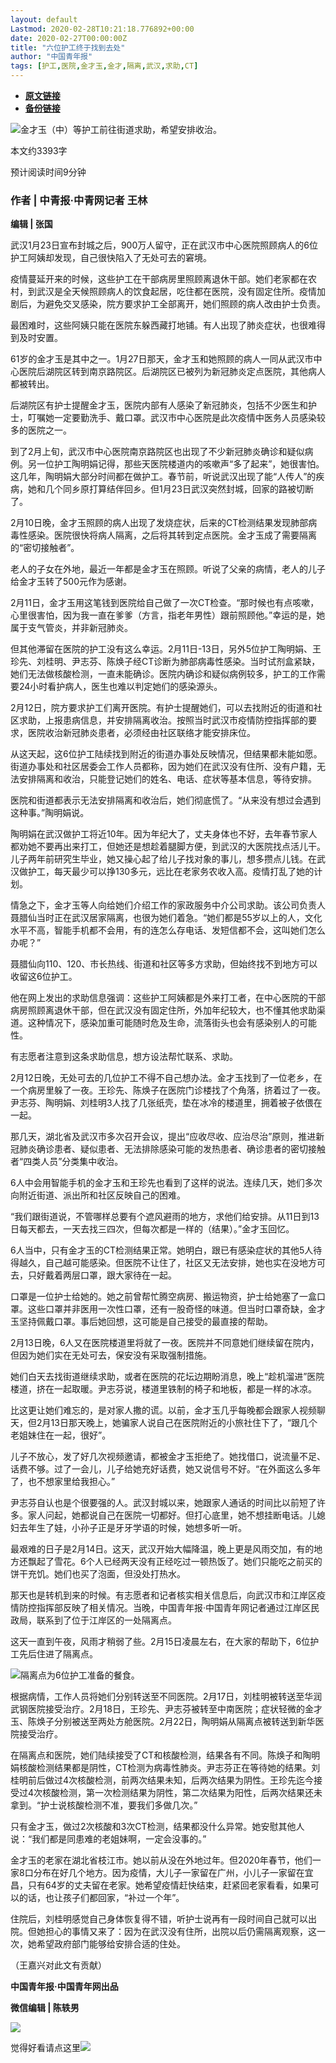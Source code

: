 ```yaml
---
layout: default
Lastmod: 2020-02-28T10:21:18.776892+00:00
date: 2020-02-27T00:00:00Z
title: "六位护工终于找到去处"
author: "中国青年报"
tags: [护工,医院,金才玉,金才,隔离,武汉,求助,CT]
---
```


* [**原文链接**](https://mp.weixin.qq.com/s/zPjMocQiBMD5NsrW7_Il4g)
* [**备份链接**](http://archive.ph/HhTOQ)


  

![](/images/post/1151bff703eebf7e50234cddcf2caf1c.jpg)金才玉（中）等护工前往街道求助，希望安排收治。

本文约3393字  

预计阅读时间9分钟

### **作者 | 中青报·中青网记者 王林**  

**编辑 | 张国**

武汉1月23日宣布封城之后，900万人留守，正在武汉市中心医院照顾病人的6位护工阿姨却发现，自己很快陷入了无处可去的窘境。

疫情蔓延开来的时候，这些护工在干部病房里照顾离退休干部。她们老家都在农村，到武汉是全天候照顾病人的饮食起居，吃住都在医院，没有固定住所。疫情加剧后，为避免交叉感染，院方要求护工全部离开，她们照顾的病人改由护士负责。

最困难时，这些阿姨只能在医院东躲西藏打地铺。有人出现了肺炎症状，也很难得到及时安置。

61岁的金才玉是其中之一。1月27日那天，金才玉和她照顾的病人一同从武汉市中心医院后湖院区转到南京路院区。后湖院区已被列为新冠肺炎定点医院，其他病人都被转出。

后湖院区有护士提醒金才玉，医院内部有人感染了新冠肺炎，包括不少医生和护士，叮嘱她一定要勤洗手、戴口罩。武汉市中心医院是此次疫情中医务人员感染较多的医院之一。

到了2月上旬，武汉市中心医院南京路院区也出现了不少新冠肺炎确诊和疑似病例。另一位护工陶明娟记得，那些天医院楼道内的咳嗽声“多了起来”，她很害怕。这几年，陶明娟大部分时间都在做护工。春节前，听说武汉出现了能“人传人”的疾病，她和几个同乡原打算结伴回乡。但1月23日武汉突然封城，回家的路被切断了。

2月10日晚，金才玉照顾的病人出现了发烧症状，后来的CT检测结果发现肺部病毒性感染。医院很快将病人隔离，之后将其转到定点医院。金才玉成了需要隔离的“密切接触者”。

老人的子女在外地，最近一年都是金才玉在照顾。听说了父亲的病情，老人的儿子给金才玉转了500元作为感谢。

2月11日，金才玉用这笔钱到医院给自己做了一次CT检查。“那时候也有点咳嗽，心里很害怕，因为我一直在爹爹（方言，指老年男性）跟前照顾他。”幸运的是，她属于支气管炎，并非新冠肺炎。

但其他滞留在医院的护工没有这么幸运。2月11日-13日，另外5位护工陶明娟、王珍先、刘桂明、尹志芬、陈焕子经CT诊断为肺部病毒性感染。当时试剂盒紧缺，她们无法做核酸检测，一直未能确诊。医院内确诊和疑似病例较多，护工的工作需要24小时看护病人，医生也难以判定她们的感染源头。

2月12日，院方要求护工们离开医院。有护士提醒她们，可以去找附近的街道和社区求助，上报患病信息，并安排隔离收治。按照当时武汉市疫情防控指挥部的要求，医院收治新冠肺炎患者，必须经由社区联络才能安排床位。

从这天起，这6位护工陆续找到附近的街道办事处反映情况，但结果都未能如愿。街道办事处和社区居委会工作人员都称，因为她们在武汉没有住所、没有户籍，无法安排隔离和收治，只能登记她们的姓名、电话、症状等基本信息，等待安排。

医院和街道都表示无法安排隔离和收治后，她们彻底慌了。“从来没有想过会遇到这种事。”陶明娟说。

陶明娟在武汉做护工将近10年。因为年纪大了，丈夫身体也不好，去年春节家人都劝她不要再出来打工，但她还是想趁着腿脚方便，到武汉的大医院找点活儿干。儿子两年前研究生毕业，她又操心起了给儿子找对象的事儿，想多攒点儿钱。在武汉做护工，每天最少可以挣130多元，远比在老家务农收入高。疫情打乱了她的计划。

情急之下，金才玉等人向给她们介绍工作的家政服务中介公司求助。该公司负责人聂腊仙当时正在武汉居家隔离，也很为她们着急。“她们都是55岁以上的人，文化水平不高，智能手机都不会用，有的连怎么存电话、发短信都不会，这叫她们怎么办呢？”

聂腊仙向110、120、市长热线、街道和社区等多方求助，但始终找不到地方可以收留这6位护工。

他在网上发出的求助信息强调：这些护工阿姨都是外来打工者，在中心医院的干部病房照顾离退休干部，但在武汉没有固定住所，外加年纪较大，也不懂其他求助渠道。这种情况下，感染加重可能随时危及生命，流落街头也会有感染别人的可能性。

有志愿者注意到这条求助信息，想方设法帮忙联系、求助。

2月12日晚，无处可去的几位护工不得不自己想办法。金才玉找到了一位老乡，在一个病房里躲了一夜。王珍先、陈焕子在医院门诊楼找了个角落，挤着过了一夜。尹志芬、陶明娟、刘桂明3人找了几张纸壳，垫在冰冷的楼道里，拥着被子依偎在一起。

那几天，湖北省及武汉市多次召开会议，提出“应收尽收、应治尽治”原则，推进新冠肺炎确诊患者、疑似患者、无法排除感染可能的发热患者、确诊患者的密切接触者“四类人员”分类集中收治。

6人中会用智能手机的金才玉和王珍先也看到了这样的说法。连续几天，她们多次向附近街道、派出所和社区反映自己的困难。

“我们跟街道说，不管哪样总要有个遮风避雨的地方，求他们给安排。从11日到13日每天都去，一天去找三四次，但每次都是一样的（结果）。”金才玉回忆。

6人当中，只有金才玉的CT检测结果正常。她明白，跟已有感染症状的其他5人待得越久，自己越可能感染。但医院不让住了，社区又无法安排，她也实在没地方可去，只好戴着两层口罩，跟大家待在一起。

口罩是一位护士给她的。她之前曾帮忙腾空病房、搬运物资，护士给她塞了一盒口罩。这些口罩并非医用一次性口罩，还有一股奇怪的味道。但当时口罩奇缺，金才玉坚持佩戴口罩。事后她回想，这可能是自己接受的最直接的帮助。

2月13日晚，6人又在医院楼道里将就了一夜。医院并不同意她们继续留在院内，但因为她们实在无处可去，保安没有采取强制措施。

她们白天去找街道继续求助，或者在医院的花坛边期盼消息，晚上“趁机溜进”医院楼道，挤在一起取暖。尹志芬说，楼道里铁制的椅子和地板，都是一样的冰凉。

比这更让她们难忘的，是对家人撒的谎。以前，金才玉几乎每晚都会跟家人视频聊天，但2月13日那天晚上，她骗家人说自己在医院附近的小旅社住下了，“跟几个老姐妹住在一起，很好”。

儿子不放心，发了好几次视频邀请，都被金才玉拒绝了。她找借口，说流量不足、话费不够。过了一会儿，儿子给她充好话费，她又说信号不好。“在外面这么多年了，也不想家里给我担心。”

尹志芬自认也是个很要强的人。武汉封城以来，她跟家人通话的时间比以前短了许多。家人问起，她都说自己在医院一切都好。但打心底里，她不想挂断电话。儿媳妇去年生了娃，小孙子正是牙牙学语的时候，她想多听一听。

最艰难的日子是2月14日。这天，武汉开始大幅降温，晚上更是风雨交加，有的地方还飘起了雪花。6个人已经两天没有正经吃过一顿热饭了。她们只能吃之前买的饼干充饥。她们也买了泡面，但没处打热水。

那天也是转机到来的时候。有志愿者和记者核实相关信息后，向武汉市和江岸区疫情防控指挥部反映了相关情况。当晚，中国青年报·中国青年网记者通过江岸区民政局，联系到了位于江岸区的一处隔离点。

这天一直到午夜，风雨才稍弱了些。2月15日凌晨左右，在大家的帮助下，6位护工先后住进了隔离点。

![](/images/post/9c50fbf97b8185fb93e7846be169cb24.jpg)隔离点为6位护工准备的餐食。

根据病情，工作人员将她们分别转送至不同医院。2月17日，刘桂明被转送至华润武钢医院接受治疗。2月18日，王珍先、尹志芬被转至中南医院；症状轻微的金才玉、陈焕子分别被送至两处方舱医院。2月22日，陶明娟从隔离点被转送到新华医院接受治疗。

在隔离点和医院，她们陆续接受了CT和核酸检测，结果各有不同。陈焕子和陶明娟核酸检测结果都是阴性，CT检测为病毒性肺炎。尹志芬正在等待她的结果。刘桂明前后做过4次核酸检测，前两次结果未知，后两次结果为阴性。王珍先迄今接受过4次核酸检测，第一次检测结果为阴性，第二次结果为阳性，后两次结果还未拿到。“护士说核酸检测不准，要我们多做几次。”

只有金才玉，做过2次核酸和3次CT检测，结果都没什么异常。她安慰其他人说：“我们都是同患难的老姐妹啊，一定会没事的。”

金才玉的老家在湖北省枝江市。她以前从没在外地过年。但2020年春节，他们一家8口分布在好几个地方。因为疫情，大儿子一家留在广州，小儿子一家留在宜昌，只有64岁的丈夫留在老家。她希望疫情赶快结束，赶紧回老家看看，如果可以的话，也让孩子们都回家，“补过一个年”。

住院后，刘桂明感觉自己身体恢复得不错，听护士说再有一段时间自己就可以出院。但她担心的事情又来了：因为在武汉没有住所，出院以后仍需隔离观察，这一次，她希望政府部门能够给安排合适的住处。

（王嘉兴对此文有贡献）

**中国青年报·中国青年网出品**

**微信编辑 | 陈轶男**

![](/images/post/705dfda6bb5643e34c5db443743fbf86.jpg)

觉得好看请点这里![](/images/post/75cfe91ed7e3db23759ecd10b6c0782e.jpg)

